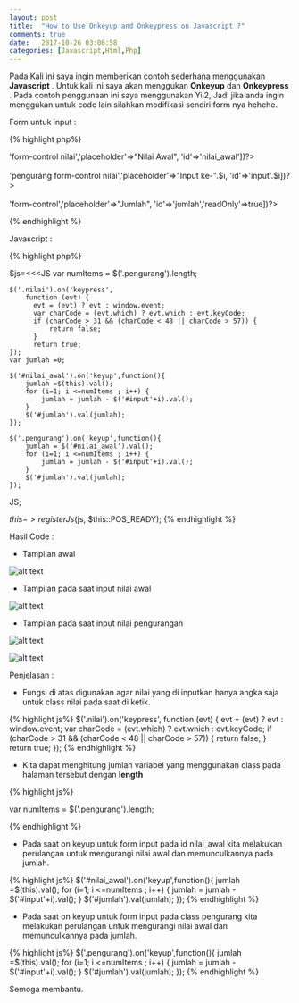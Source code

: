 ```yaml
---
layout: post
title:  "How to Use Onkeyup and Onkeypress on Javascript ?"
comments: true
date:   2017-10-26 03:06:58
categories: [Javascript,Html,Php]
---
```


Pada Kali ini saya ingin memberikan contoh sederhana menggunakan __Javascript__ . Untuk kali ini saya akan menggukan __Onkeyup__ dan __Onkeypress__ . Pada contoh penggunaan ini saya menggunakan Yii2, Jadi jika anda ingin menggukan untuk code lain silahkan modifikasi sendiri form nya hehehe.

Form untuk input :

{% highlight php%}

 <?=Html::textInput('nilai','',['class'=>'form-control nilai','placeholder'=>"Nilai Awal", 'id'=>'nilai_awal'])?>
 <br>
 <br>
 <?php
    for ($i=1; $i <=$jumlah ; $i++) { 
 ?>
 <?=Html::textInput('input'.$i,'',['class'=>'pengurang form-control nilai','placeholder'=>"Input ke-".$i, 'id'=>'input'.$i])?>
 <?php
    }
 ?>
 <br>
 <br>

 <?=Html::textInput('Jumlah','',['class'=>'form-control','placeholder'=>"Jumlah", 'id'=>'jumlah','readOnly'=>true])?>

{% endhighlight %}

Javascript :

{% highlight php%}

$js=<<<JS
    var numItems = $('.pengurang').length;

    $('.nilai').on('keypress',
        function (evt) {
          evt = (evt) ? evt : window.event;
          var charCode = (evt.which) ? evt.which : evt.keyCode;
          if (charCode > 31 && (charCode < 48 || charCode > 57)) {
              return false;
          }
          return true;
    });
    var jumlah =0;

    $('#nilai_awal').on('keyup',function(){
        jumlah =$(this).val();
        for (i=1; i <=numItems ; i++) { 
            jumlah = jumlah - $('#input'+i).val();
        }
        $('#jumlah').val(jumlah);
    });

    $('.pengurang').on('keyup',function(){
        jumlah = $('#nilai_awal').val();
        for (i=1; i <=numItems ; i++) { 
            jumlah = jumlah - $('#input'+i).val();
        }
        $('#jumlah').val(jumlah);
    });
    
JS;

$this->registerJs($js, $this::POS_READY);
{% endhighlight %}

Hasil Code :


 - Tampilan awal
 

![alt text][gambar]

[gambar]:{{site.urlimg}}img-26okt2017-1.png "view"

- Tampilan pada saat input nilai awal


![alt text][gambar2]

[gambar2]:{{site.urlimg}}img-26okt2017-2.png "view"


- Tampilan pada saat input nilai pengurangan
    
![alt text][gambar3]

[gambar3]:{{site.urlimg}}img-26okt2017-3.png "view" 

![alt text][gambar4]

[gambar4]:{{site.urlimg}}img-26okt2017-4.png "view" 

Penjelasan :

- Fungsi di atas digunakan agar nilai yang di inputkan hanya angka saja untuk class nilai pada saat di ketik.

{% highlight js%}
$('.nilai').on('keypress',
        function (evt) {
          evt = (evt) ? evt : window.event;
          var charCode = (evt.which) ? evt.which : evt.keyCode;
          if (charCode > 31 && (charCode < 48 || charCode > 57)) {
              return false;
          }
          return true;
});
{% endhighlight %}

- Kita dapat menghitung jumlah variabel yang menggunakan class pada halaman tersebut dengan __length__

{% highlight js%}

var numItems = $('.pengurang').length;

{% endhighlight %}


- Pada saat on keyup untuk form input pada id nilai_awal kita melakukan perulangan untuk mengurangi nilai awal dan memunculkannya pada jumlah.

{% highlight js%}
 $('#nilai_awal').on('keyup',function(){
        jumlah =$(this).val();
        for (i=1; i <=numItems ; i++) { 
            jumlah = jumlah - $('#input'+i).val();
        }
        $('#jumlah').val(jumlah);
    });
{% endhighlight %}

- Pada saat on keyup untuk form input pada class pengurang kita melakukan perulangan untuk mengurangi nilai awal dan memunculkannya pada jumlah.

{% highlight js%}
 $('.pengurang').on('keyup',function(){
        jumlah =$(this).val();
        for (i=1; i <=numItems ; i++) { 
            jumlah = jumlah - $('#input'+i).val();
        }
        $('#jumlah').val(jumlah);
    });
{% endhighlight %}


Semoga membantu.